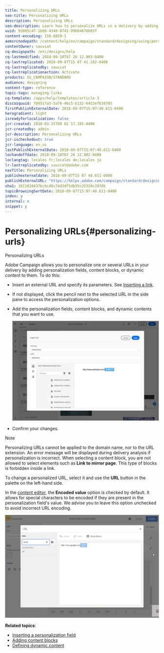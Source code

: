 ```yaml
---
title: Personalizing URLs
seo-title: Personalizing URLs
description: Personalizing URLs
seo-description: Learn how to personalize URLs in a delivery by adding personalization fields, content blocks, or dynamic content.
uuid: 93085c47-1b8b-4340-8741-99604676b03f
content-encoding: ISO-8859-1
aemsrcnodepath: /content/help/en/campaign/standard/designing/using/personalizing-urls
contentOwner: sauviat
cq-designpath: /etc/designs/help
cq-lastmodified: 2018-09-10T07 26 12.903-0400
cq-lastreplicated: 2018-09-07T15 07 41.182-0400
cq-lastreplicatedby: sauviat
cq-lastreplicationaction: Activate
products: SG_CAMPAIGN/STANDARD
audience: designing
content-type: reference
topic-tags: managing-links
cq-template: /apps/help/templates/article-3
discoiquuid: f09517a5-5a78-46c5-b132-6453ef610785
firstPublishExternalDate: 2018-09-07T15:07:40.611-0400
herogradient: light
isreadyforlocalization: false
jcr-created: 2018-03-15T09 02 17.185-0400
jcr-createdby: admin
jcr-description: Personalizing URLs
jcr-ischeckedout: true
jcr-language: en_us
lastPublishExternalDate: 2018-09-07T15:07:40.611-0400
lochandoffdate: 2018-09-10T07 26 12.902-0400
loclangtag: locales fr;locales de;locales ja
lr-lastreplicatedby: sauviat@adobe.com
navTitle: Personalizing URLs
publishexternaldate: 2018-09-07T15 07 40.611-0400
publishExternalURL: "https://helpx.adobe.com/campaign/standard/designing/using/personalizing-urls.html"
sha1: 3811810437bcbc40c74d2df5db35c25326c3970b
topicBrowsingSortDate: 2018-09-07T15:07:40.611-0400
index: y
internal: n
snippet: y
---
```


# Personalizing URLs{#personalizing-urls}

Personalizing URLs

Adobe Campaign allows you to personalize one or several URLs in your delivery by adding personalization fields, content blocks, or dynamic content to them. To do this:

* Insert an external URL and specify its parameters. See [Inserting a link](../../designing/using/inserting-a-link.md).
* If not displayed, click the pencil next to the selected URL in the side pane to access the personalization options.
* Add the personalization fields, content blocks, and dynamic contents that you want to use.

  ![](assets/des_personalize_links.png)

* Confirm your changes.

>[!NOTE]
>
>Personalizing URLs cannot be applied to the domain name, nor to the URL extension. An error message will be displayed during delivery analysis if personalization is incorrect. When selecting a content block, you are not allowed to select elements such as **Link to mirror page**. This type of blocks is forbidden inside a link.

To change a personalized URL, select it and use the **URL** button in the palette on the left-hand side.

In the [content editor](../../designing/using/about-email-content-design.md#using-the-email-content-editor), the **Encoded value** option is checked by default. It allows for special characters to be encoded if they are present in the personalization field's value. We advise you to leave this option unchecked to avoid incorrect URL encoding.

![](assets/delivery_content_59.png)

**Related topics**:

* [Inserting a personalization field](../../designing/using/inserting-a-personalization-field.md)
* [Adding content blocks](../../designing/using/adding-a-content-block.md)
* [Defining dynamic content](../../designing/using/defining-dynamic-content-in-an-email.md)

